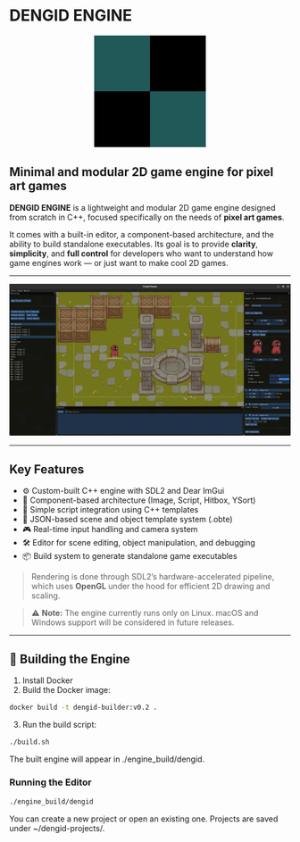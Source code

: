 # DENGID ENGINE

<p align="center">
  <img src="icon.png" alt="Dengid Engine Logo" width="200">
</p>

## Minimal and modular 2D game engine for pixel art games

**DENGID ENGINE** is a lightweight and modular 2D game engine designed from scratch in C++, focused specifically on the needs of **pixel art games**.

It comes with a built-in editor, a component-based architecture, and the ability to build standalone executables. Its goal is to provide **clarity**, **simplicity**, and **full control** for developers who want to understand how game engines work — or just want to make cool 2D games.

---

![Screenshot of DENGID editor](screenshots/editor.png)

---

## Key Features

- ⚙️ Custom-built C++ engine with SDL2 and Dear ImGui
- 🧱 Component-based architecture (Image, Script, Hitbox, YSort)  
- 🧠 Simple script integration using C++ templates  
- 📝 JSON-based scene and object template system (.obte)  
- 🎮 Real-time input handling and camera system  
- 🛠️ Editor for scene editing, object manipulation, and debugging  
- 📦 Build system to generate standalone game executables  

> Rendering is done through SDL2’s hardware-accelerated pipeline, which uses **OpenGL** under the hood for efficient 2D drawing and scaling.

> ⚠️ **Note:** The engine currently runs only on Linux.
> macOS and Windows support will be considered in future releases.

---

## 🚀 Building the Engine

1. Install Docker  
2. Build the Docker image:
```sh
docker build -t dengid-builder:v0.2 .
```
3. Run the build script:
```sh
./build.sh
```
The built engine will appear in ./engine_build/dengid.

### Running the Editor
```sh
./engine_build/dengid
```

You can create a new project or open an existing one. Projects are saved under ~/dengid-projects/.
